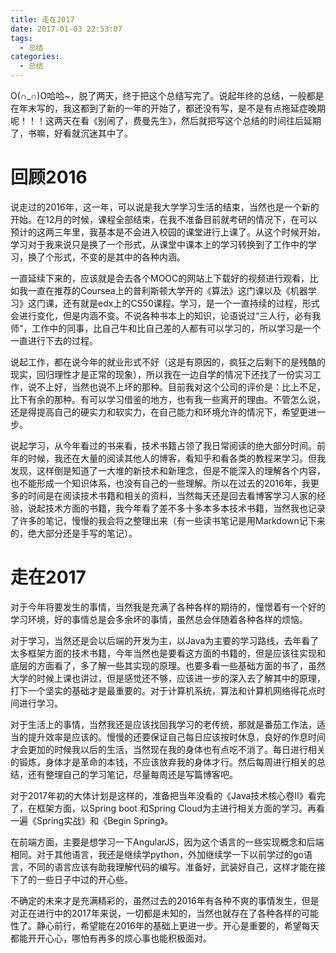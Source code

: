 ```yaml
---
title: 走在2017
date: 2017-01-03 22:53:07
tags:
  - 总结
categories:
  - 总结
---
```


O(∩_∩)O哈哈~，脱了两天，终于把这个总结写完了。说起年终的总结，一般都是在年末写的，我这都到了新的一年的开始了，都还没有写，是不是有点拖延症晚期呢！！！这两天在看《别闹了，费曼先生》，然后就把写这个总结的时间往后延期了，书嘛，好看就沉迷其中了。

# 回顾2016

说走过的2016年，这一年，可以说是我大学学习生活的结束，当然也是一个新的开始。在12月的时候，课程全部结束，在我不准备目前就考研的情况下，在可以预计的这两三年里，我基本是不会进入校园的课堂进行上课了。从这个时候开始，学习对于我来说只是换了一个形式，从课堂中课本上的学习转换到了工作中的学习，换了个形式，不变的是其中的各种内涵。

一直延续下来的，应该就是会去各个MOOC的网站上下载好的视频进行观看，比如我一直在推荐的Coursea上的普利斯顿大学开的《算法》这门课以及《机器学习》这门课，还有就是edx上的CS50课程。学习，是一个一直持续的过程，形式会进行变化，但是内涵不变。不说各种书本上的知识，论语说过“三人行，必有我师“，工作中的同事，比自己牛和比自己差的人都有可以学习的，所以学习是一个一直进行下去的过程。

说起工作，都在说今年的就业形式不好（这是有原因的，疯狂之后剩下的是残酷的现实，回归理性才是正常的现象），所以我在一边自学的情况下还找了一份实习工作，说不上好，当然也说不上坏的那种。目前我对这个公司的评价是：比上不足，比下有余的那种。有可以学习借鉴的地方，也有我一些离开的理由。不管怎么说，还是得提高自己的硬实力和软实力，在自己能力和环境允许的情况下，希望更进一步。

说起学习，从今年看过的书来看，技术书籍占领了我日常阅读的绝大部分时间。前年的时候，我还在大量的阅读其他人的博客，看知乎和看各类的教程来学习。但我发现，这样倒是知道了一大堆的新技术和新理念，但是不能深入的理解各个内容，也不能形成一个知识体系，也没有自己的一些理解。所以在过去的2016年，我更多的时间是在阅读技术书籍和相关的资料，当然每天还是回去看博客学习人家的经验，说起技术方面的书籍，我今年看了差不多十多本多本技术书籍，当然我也记录了许多的笔记，慢慢的我会将之整理出来（有一些读书笔记是用Markdown记下来的，绝大部分还是手写的笔记）。

# 走在2017

对于今年将要发生的事情，当然我是充满了各种各样的期待的，憧憬着有一个好的学习环境，好的事情总是会多余坏的事情，虽然总会伴随着各种各样的烦恼。

对于学习，当然还是会以后端的开发为主，以Java为主要的学习路线，去年看了太多框架方面的技术书籍，今年当然也是要看这方面的书籍的，但是应该往实现和底层的方面看了，多了解一些其实现的原理。也要多看一些基础方面的书了，虽然大学的时候上课也讲过，但是感觉还不够，应该进一步的深入去了解其中的原理，打下一个坚实的基础才是最重要的。对于计算机系统，算法和计算机网络得花点时间进行学习。

对于生活上的事情，当然我还是应该找回我学习的老传统，那就是番茄工作法，适当的提升效率是应该的。慢慢的还要保证自己每日应该按时休息，良好的作息时间才会更加的时候我以后的生活，当然现在我的身体也有点吃不消了。每日进行相关的锻炼，身体才是革命的本钱，不应该放弃我的身体才行。然后每周进行相关的总结，还有整理自己的学习笔记，尽量每周还是写篇博客吧。

对于2017年初的大体计划是这样的，准备把当年没看的《Java技术核心卷II》看完了，在框架方面，以Spring boot 和Spring Cloud为主进行相关方面的学习。再看一遍《Spring实战》和《Begin Spring》。

在前端方面，主要是想学习一下AngularJS，因为这个语言的一些实现概念和后端相同。对于其他语言，我还是继续学python，外加继续学一下以前学过的go语言，不同的语言应该有助我理解代码的编写。准备好，武装好自己，这样才能在接下了的一些日子中过的开心些。

不确定的未来才是充满精彩的，虽然过去的2016年有各种不爽的事情发生，但是对正在进行中的2017年来说，一切都是未知的，当然也就存在了各种各样的可能性了。静心前行，希望能在2016年的基础上更进一步。开心是重要的，希望每天都能开开心心，哪怕有再多的烦心事也能积极面对。
